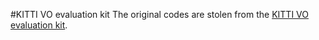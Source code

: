 #KITTI VO evaluation kit
The  original codes are stolen from the [KITTI VO evaluation kit](http://www.cvlibs.net/datasets/kitti/eval_odometry.php).

